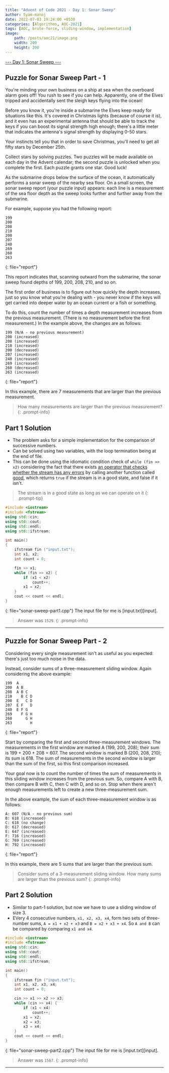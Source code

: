 ```yaml
---
title: "Advent of Code 2021 - Day 1: Sonar Sweep"
author: Syam-manoj
date: 2022-07-03 19:24:00 +0530
categories: [Algorithms, AOC-2021]
tags: [AOC, brute-force, sliding-window, implementation]
image:
    path: /posts/aoc21/image.png
    width: 200
    height: 200
---
```


[--- Day 1: Sonar Sweep ---](https://adventofcode.com/2021/day/1)

## Puzzle for Sonar Sweep Part - 1

You're minding your own business on a ship at sea when the overboard alarm goes off! You rush to see if you can help. Apparently, one of the Elves tripped and accidentally sent the sleigh keys flying into the ocean!

Before you know it, you're inside a submarine the Elves keep ready for situations like this. It's covered in Christmas lights (because of course it is), and it even has an experimental antenna that should be able to track the keys if you can boost its signal strength high enough; there's a little meter that indicates the antenna's signal strength by displaying 0-50 stars.

Your instincts tell you that in order to save Christmas, you'll need to get all fifty stars by December 25th.

Collect stars by solving puzzles. Two puzzles will be made available on each day in the Advent calendar; the second puzzle is unlocked when you complete the first. Each puzzle grants one star. Good luck!

As the submarine drops below the surface of the ocean, it automatically performs a sonar sweep of the nearby sea floor. On a small screen, the sonar sweep report (your puzzle input) appears: each line is a measurement of the sea floor depth as the sweep looks further and further away from the submarine.

For example, suppose you had the following report:

```
199
200
208
210
200
207
240
269
260
263
```
{: file="report"}

This report indicates that, scanning outward from the submarine, the sonar sweep found depths of 199, 200, 208, 210, and so on.

The first order of business is to figure out how quickly the depth increases, just so you know what you're dealing with - you never know if the keys will get carried into deeper water by an ocean current or a fish or something.

To do this, count the number of times a depth measurement increases from the previous measurement. (There is no measurement before the first measurement.) In the example above, the changes are as follows:

```
199 (N/A - no previous measurement)
200 (increased)
208 (increased)
210 (increased)
200 (decreased)
207 (increased)
240 (increased)
269 (increased)
260 (decreased)
263 (increased)
```
{: file="report"}

In this example, there are 7 measurements that are larger than the previous measurement.

> How many measurements are larger than the previous measurement?
{: .prompt-info}

## Part 1 Solution

- The problem asks for a simple implementation for the comparison of successive numbers.
- Can be solved using two variables, with the loop termination being at the end of file.
- This can be done using the idiomatic condition check of `while (fin >> x2)` considering the fact that there exists [an operator that checks whether the stream has any errors][operator] by calling another function called [good], which returns `true` if the stream is in a good state, and false if it isn't. 

> The stream is in a good state as long as we can operate on it
{: .prompt-tip}

```c++
#include <iostream>
#include <fstream>
using std::cin;
using std::cout;
using std::endl;
using std::ifstream;

int main()
{
    ifstream fin ("input.txt");
    int x1, x2;
    int count = 0;

    fin >> x1;
    while (fin >> x2) {
        if (x1 < x2)
            count++;
        x1 = x2;
    }
    cout << count << endl;
}
```
{: file="sonar-sweep-part1.cpp"}
The input file for me is [input.txt][input].

> Answer was `1529`.
{: .prompt-info}

---

## Puzzle for Sonar Sweep Part - 2

Considering every single measurement isn't as useful as you expected: there's just too much noise in the data.

Instead, consider sums of a three-measurement sliding window. Again considering the above example:

```
199  A      
200  A B    
208  A B C  
210    B C D
200  E   C D
207  E F   D
240  E F G  
269    F G H
260      G H
263        H
```
{: file="report"}

Start by comparing the first and second three-measurement windows. The measurements in the first window are marked A (199, 200, 208); their sum is 199 + 200 + 208 = 607. The second window is marked B (200, 208, 210); its sum is 618. The sum of measurements in the second window is larger than the sum of the first, so this first comparison increased.

Your goal now is to count the number of times the sum of measurements in this sliding window increases from the previous sum. So, compare A with B, then compare B with C, then C with D, and so on. Stop when there aren't enough measurements left to create a new three-measurement sum.

In the above example, the sum of each three-measurement window is as follows:

```
A: 607 (N/A - no previous sum)
B: 618 (increased)
C: 618 (no change)
D: 617 (decreased)
E: 647 (increased)
F: 716 (increased)
G: 769 (increased)
H: 792 (increased)
```
{: file="report"}

In this example, there are 5 sums that are larger than the previous sum.

> Consider sums of a 3-measurement sliding window. How many sums are larger than the previous sum?
{: .prompt-info}

## Part 2 Solution

- Similar to part-1 solution, but now we have to use a sliding window of size 3.
- EVery 4 consecutive numbers, `x1, x2, x3, x4`, form two sets of three-number sums, `A = x1 + x2 + x3` and `B = x2 + x3 + x4`. So `A and B` can be compared by comparing `x1 and x4`. 

```c++
#include <iostream>
#include <fstream>
using std::cin;
using std::cout;
using std::endl;
using std::ifstream;

int main()
{
    ifstream fin ("input.txt");
    int x1, x2, x3, x4;
    int count = 0;

    cin >> x1 >> x2 >> x3;
    while (cin >> x4) {
        if (x1 < x4)
            count++;
        x1 = x2;
        x2 = x3;
        x3 = x4;
    }
    cout << count << endl;
}
```
{: file="sonar-sweep-part2.cpp"}
The input file for me is [input.txt][input].
> Answer was `1567`.
{: .prompt-info}

---

[operator]: https://en.cppreference.com/w/cpp/io/basic_ios/operator_bool
[good]: https://en.cppreference.com/w/cpp/io/basic_ios/good
